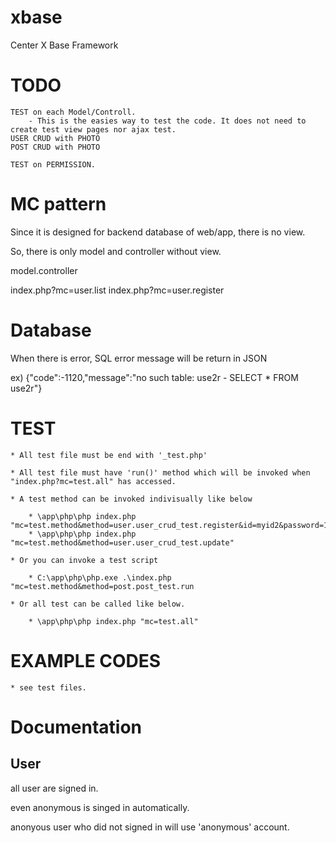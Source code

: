 # xbase
Center X Base Framework

# TODO

    TEST on each Model/Controll.
        - This is the easies way to test the code. It does not need to create test view pages nor ajax test.
    USER CRUD with PHOTO
    POST CRUD with PHOTO
    
    TEST on PERMISSION.
    

# MC pattern

Since it is designed for backend database of web/app, there is no view.

So, there is only model and controller without view.

model.controller

index.php?mc=user.list
index.php?mc=user.register


# Database

When there is error, SQL error message will be return in JSON


ex)
    {"code":-1120,"message":"no such table: use2r - SELECT * FROM use2r"}



# TEST

    * All test file must be end with '_test.php'

    * All test file must have 'run()' method which will be invoked when "index.php?mc=test.all" has accessed.
    
    * A test method can be invoked indivisually like below
     
        * \app\php\php index.php "mc=test.method&method=user.user_crud_test.register&id=myid2&password=12345&email=abc@def.co"
        * \app\php\php index.php "mc=test.method&method=user.user_crud_test.update"
        
    * Or you can invoke a test script
    
        * C:\app\php\php.exe .\index.php "mc=test.method&method=post.post_test.run
    
    * Or all test can be called like below.
    
        * \app\php\php index.php "mc=test.all"


# EXAMPLE CODES

    * see test files.



# Documentation

## User

all user are signed in.

even anonymous is singed in automatically.

anonyous user who did not signed in will use 'anonymous' account.

